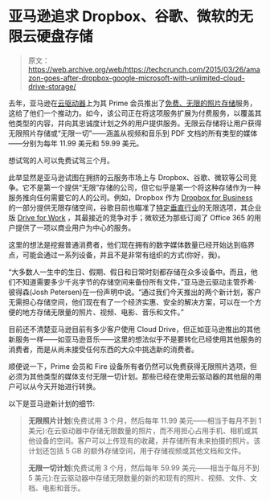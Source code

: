 # 亚马逊追求 Dropbox、谷歌、微软的无限云硬盘存储

> 原文：<https://web.archive.org/web/https://techcrunch.com/2015/03/26/amazon-goes-after-dropbox-google-microsoft-with-unlimited-cloud-drive-storage/>

去年，亚马逊在[云驱动器](https://web.archive.org/web/20230324224741/http://amazon.com/clouddrive)上为其 Prime 会员推出了[免费、无限的照片存储](https://web.archive.org/web/20230324224741/https://techcrunch.com/2014/11/04/amazon-prime-members-newest-benefit-is-free-unlimited-photo-storage/)服务，这给了他们一个推动力。如今，该公司正在将这项服务扩展为付费服务，以覆盖其他类型的内容，并向其忠诚度计划之外的用户提供服务。无限云存储将让用户获得无限照片存储或“无限一切”——涵盖从视频和音乐到 PDF 文档的所有类型的媒体——分别为每年 11.99 美元和 59.99 美元。

想试驾的人可以免费试驾三个月。

此举显然是亚马逊试图在拥挤的云服务市场上与 Dropbox、谷歌、微软等公司竞争。它不是第一个提供“无限”存储的公司，但它似乎是第一个将这种存储作为一种服务推向任何需要它的人的公司。例如，Dropbox 作为 [Dropbox for Business](https://web.archive.org/web/20230324224741/https://www.dropbox.com/business/pricing) 的一部分提供无限存储空间，谷歌目前也瞄准了[特定垂直行业](https://web.archive.org/web/20230324224741/https://techcrunch.com/2014/09/30/google-launches-drive-for-educationwith-unlimited-storage/)的无限选项，其企业版 [Drive for Work](https://web.archive.org/web/20230324224741/https://techcrunch.com/2014/06/25/google-launches-drive-for-work-with-unlimited-storage-for-10month/) ，其最接近的竞争对手；微软还为那些订阅了 Office 365 的用户提供了一项以商业用户为中心的服务。

这里的想法是挖掘普通消费者，他们现在拥有的数字媒体数量已经开始达到临界点，可能会通过一系列设备，并且不是非常有组织的方式(你好，我)。

“大多数人一生中的生日、假期、假日和日常时刻都存储在众多设备中。而且，他们不知道需要多少千兆字节的存储空间来备份所有文件，”亚马逊云驱动主管乔希·彼得森(Josh Petersen)在一份声明中说。“通过我们今天推出的两个新计划，客户无需担心存储空间，他们现在有了一个经济实惠、安全的解决方案，可以在一个方便的地方存储无限量的照片、视频、电影、音乐和文件。”

目前还不清楚亚马逊目前有多少客户使用 Cloud Drive，但正如亚马逊推出的其他新服务一样——如亚马逊音乐——这里的想法似乎不是要转化已经使用其他服务的消费者，而是从尚未接受任何东西的大众中挑选新的消费者。

顺便说一下，Prime 会员和 Fire 设备所有者仍然可以免费获得无限照片选项，但必须为其他类型的媒体支付无限一切计划。那些已经在使用云驱动器的其他层的用户可以从今天开始进行转换。

以下是亚马逊新计划的细节:

> **无限照片计划**(免费试用 3 个月，然后每年 11.99 美元——相当于每月不到 1 美元):在云驱动器中存储无限数量的照片，而不用担心占用手机、相机或其他设备的空间。客户可以上传现有的收藏，并存储所有未来拍摄的照片。该计划还包括 5 GB 的额外存储空间，用于存储视频或其他文档和文件。
> 
> **无限一切计划**(免费试用 3 个月，然后每年 59.99 美元——相当于每月不到 5 美元):在云驱动器中存储无限数量的新的和现有的照片、视频、文件、文档、电影和音乐。